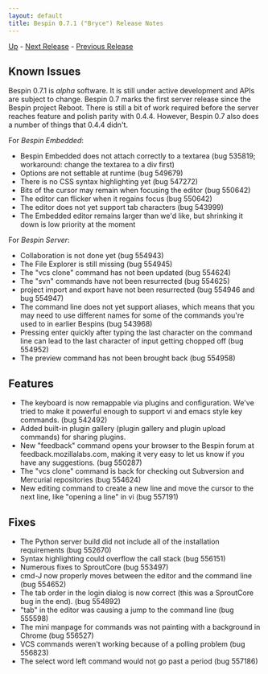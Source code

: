 ```yaml
---
layout: default
title: Bespin 0.7.1 ("Bryce") Release Notes
---
```


[Up](index.html) - [Next Release](notes072.html) - [Previous Release](notes07.html)

Known Issues
------------

Bespin 0.7.1 is *alpha* software. It is still under active development
and APIs are subject to change. Bespin 0.7 marks the first server release
since the Bespin project Reboot. There is still a bit of work required
before the server reaches feature and polish parity with 0.4.4. However, Bespin
0.7 also does a number of things that 0.4.4 didn't.

For *Bespin Embedded*:

* Bespin Embedded does not attach correctly to a textarea (bug 535819;
  workaround: change the textarea to a div first)
* Options are not settable at runtime (bug 549679)
* There is no CSS syntax highlighting yet (bug 547272)
* Bits of the cursor may remain when focusing the editor (bug 550642)
* The editor can flicker when it regains focus (bug 550642)
* The editor does not yet support tab characters (bug 543999)
* The Embedded editor remains larger than we'd like, but shrinking
  it down is low priority at the moment

For *Bespin Server*:

* Collaboration is not done yet (bug 554943)
* The File Explorer is still missing (bug 554945)
* The "vcs clone" command has not been updated (bug 554624)
* The "svn" commands have not been resurrected (bug 554625)
* project import and export have not been resurrected (bug 554946 and 
  bug 554947)
* The command line does not yet support aliases, which means that you may
  need to use different names for some of the commands you're used to
  in earlier Bespins (bug 543968)
* Pressing enter quickly after typing the last character on the command
  line can lead to the last character of input getting chopped off
  (bug 554952)
* The preview command has not been brought back (bug 554958)

Features
--------

* The keyboard is now remappable via plugins and configuration. We've tried
  to make it powerful enough to support vi and emacs style key commands.
  (bug 542492)
* Added built-in plugin gallery (plugin gallery and plugin upload commands)
  for sharing plugins.
* New "feedback" command opens your browser to the Bespin forum at
  feedback.mozillalabs.com, making it very easy to let us know if you
  have any suggestions. (bug 550287)
* The "vcs clone" command is back for checking out Subversion and Mercurial
  repositories (bug 554624)
* New editing command to create a new line and move the cursor to the next
  line, like "opening a line" in vi (bug 557191)

Fixes
-----

* The Python server build did not include all of the installation requirements
  (bug 552670)
* Syntax highlighting could overflow the call stack (bug 556151)
* Numerous fixes to SproutCore (bug 553497)
* cmd-J now properly moves between the editor and the command line
  (bug 554652)
* The tab order in the login dialog is now correct (this was a SproutCore
  bug in the end). (bug 554892)
* "tab" in the editor was causing a jump to the command line (bug 555598)
* The mini manpage for commands was not painting with a background in Chrome
  (bug 556527)
* VCS commands weren't working because of a polling problem (bug 556823)
* The select word left command would not go past a period (bug 557186)